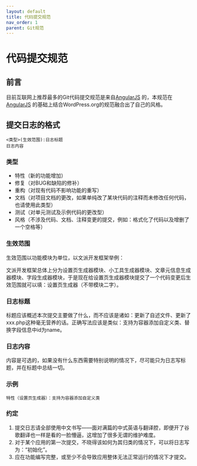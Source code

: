 ```yaml
---
layout: default
title: 代码提交规范
nav_order: 1
parent: Git规范
---
```


# 代码提交规范

## 前言

目前互联网上推荐最多的Git代码提交规范是来自[AngularJS](https://docs.google.com/document/d/1QrDFcIiPjSLDn3EL15IJygNPiHORgU1_OOAqWjiDU5Y/edit#heading=h.greljkmo14y0) 的，本规范在[AngularJS](https://docs.google.com/document/d/1QrDFcIiPjSLDn3EL15IJygNPiHORgU1_OOAqWjiDU5Y/edit#heading=h.greljkmo14y0) 的基础上结合WordPress.org的规范融合出了自己的风格。

## 提交日志的格式

```
<类型>(生效范围):日志标题
日志内容
```

### 类型

 * 特性（新的功能增加）
 * 修复（对BUG和缺陷的修补）
 * 重构（对现有代码不影响功能的重写）
 * 文档（对项目文档的更改，如果单纯改了某块代码的注释而未修改任何代码，也请使用此类型）
 * 测试（对单元测试及示例代码的更改型）
 * 风格（不涉及代码、文档、注释变更的提交，例如：格式化了代码以及增删了一个空格等）

### 生效范围

生效范围以功能模块为单位，以文派开发框架举例：

文派开发框架总体上分为设置页生成器模块、小工具生成器模块、文章元信息生成器模块、字段生成器模块，于是现在给设置页生成器模块提交了一个代码变更后生效范围就可以填：设置页生成器（不带模块二字）。

### 日志标题

标题应该概述本次提交主要做了什么，而不应该是诸如：更新了自述文件、更新了xxx.php这种毫无营养的话。正确写法应该是类似：支持为容器添加自定义类、替换字段信息中id为name。

### 日志内容

内容是可选的，如果没有什么东西需要特别说明的情况下，尽可能只为日志写标题，并在标题中总结一切。

### 示例

```
特性（设置页生成器）：支持为容器添加自定义类
```

### 约定

 1. 提交日志请全部使用中文书写——面对满篇的中式英语与翻译腔，即便开了谷歌翻译也一样是看的一脸懵逼，这增加了很多无谓的维护难度。
 2. 对于某个应用的第一次提交，不晓得该如何为其归类的情况下，可以将日志写为：“初始化”。
 3. 应在功能编写完整，或至少不会导致应用整体无法正常运行的情况下才提交。
